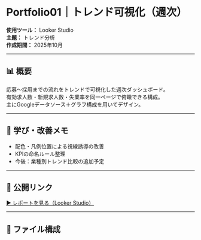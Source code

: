 # Portfolio01｜トレンド可視化（週次）

**使用ツール：** Looker Studio  
**主題：** トレンド分析  
**作成期間：** 2025年10月  

---

## 📊 概要
応募〜採用までの流れをトレンドで可視化した週次ダッシュボード。  
有効求人数・新規求人数・失業率を同一ページで俯瞰できる構成。  
主にGoogleデータソース＋グラフ構成を用いてデザイン。

---

## 🧩 学び・改善メモ
- 配色・凡例位置による視線誘導の改善  
- KPIの命名ルール整理  
- 今後：業種別トレンド比較の追加予定  

---

## 🔗 公開リンク
[▶ レポートを見る（Looker Studio）](https://lookerstudio.google.com/u/0/reporting/713986fb-158f-4d52-b03b-bab0124be456/page/Na0YF)

---

## 📂 ファイル構成

